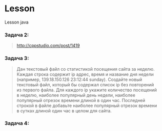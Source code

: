 # Lesson
Lesson java
### Задача 2:
>http://cppstudio.com/post/1419
### Задача 3:
>Дан текстовый файл со статистикой посещения сайта за неделю. Каждая строка содержит ip адрес, время и название дня недели (например, 139.18.150.126 23:12:44 sunday). Создайте новый текстовый файл, который бы содержал список ip без повторений из первого файла. Для каждого ip укажите количество посещений в неделю, наиболее популярный день недели, наиболее популярный отрезок времени длиной в один час. Последней строкой в файле добавьте наиболее популярный отрезок времени в сутках длиной один час в целом для сайта.
### Задача 4:
>
